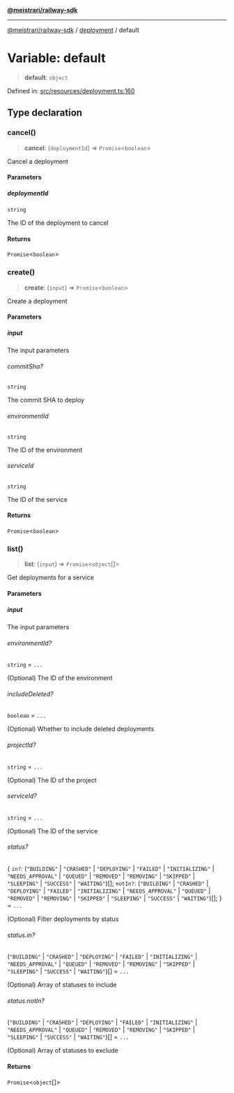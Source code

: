 [**@meistrari/railway-sdk**](../../README.md)

***

[@meistrari/railway-sdk](../../README.md) / [deployment](../README.md) / default

# Variable: default

> **default**: `object`

Defined in: [src/resources/deployment.ts:160](https://github.com/meistrari/railway-sdk/blob/df0858e9b82d819145c140300b5807293458d430/src/resources/deployment.ts#L160)

## Type declaration

### cancel()

> **cancel**: (`deploymentId`) => `Promise`\<`boolean`\>

Cancel a deployment

#### Parameters

##### deploymentId

`string`

The ID of the deployment to cancel

#### Returns

`Promise`\<`boolean`\>

### create()

> **create**: (`input`) => `Promise`\<`boolean`\>

Create a deployment

#### Parameters

##### input

The input parameters

###### commitSha?

`string`

The commit SHA to deploy

###### environmentId

`string`

The ID of the environment

###### serviceId

`string`

The ID of the service

#### Returns

`Promise`\<`boolean`\>

### list()

> **list**: (`input`) => `Promise`\<`object`[]\>

Get deployments for a service

#### Parameters

##### input

The input parameters

###### environmentId?

`string` = `...`

(Optional) The ID of the environment

###### includeDeleted?

`boolean` = `...`

(Optional) Whether to include deleted deployments

###### projectId?

`string` = `...`

(Optional) The ID of the project

###### serviceId?

`string` = `...`

(Optional) The ID of the service

###### status?

\{ `in?`: (`"BUILDING"` \| `"CRASHED"` \| `"DEPLOYING"` \| `"FAILED"` \| `"INITIALIZING"` \| `"NEEDS_APPROVAL"` \| `"QUEUED"` \| `"REMOVED"` \| `"REMOVING"` \| `"SKIPPED"` \| `"SLEEPING"` \| `"SUCCESS"` \| `"WAITING"`)[]; `notIn?`: (`"BUILDING"` \| `"CRASHED"` \| `"DEPLOYING"` \| `"FAILED"` \| `"INITIALIZING"` \| `"NEEDS_APPROVAL"` \| `"QUEUED"` \| `"REMOVED"` \| `"REMOVING"` \| `"SKIPPED"` \| `"SLEEPING"` \| `"SUCCESS"` \| `"WAITING"`)[]; \} = `...`

(Optional) Filter deployments by status

###### status.in?

(`"BUILDING"` \| `"CRASHED"` \| `"DEPLOYING"` \| `"FAILED"` \| `"INITIALIZING"` \| `"NEEDS_APPROVAL"` \| `"QUEUED"` \| `"REMOVED"` \| `"REMOVING"` \| `"SKIPPED"` \| `"SLEEPING"` \| `"SUCCESS"` \| `"WAITING"`)[] = `...`

(Optional) Array of statuses to include

###### status.notIn?

(`"BUILDING"` \| `"CRASHED"` \| `"DEPLOYING"` \| `"FAILED"` \| `"INITIALIZING"` \| `"NEEDS_APPROVAL"` \| `"QUEUED"` \| `"REMOVED"` \| `"REMOVING"` \| `"SKIPPED"` \| `"SLEEPING"` \| `"SUCCESS"` \| `"WAITING"`)[] = `...`

(Optional) Array of statuses to exclude

#### Returns

`Promise`\<`object`[]\>
